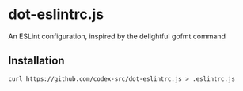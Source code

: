# dot-eslintrc.js
An ESLint configuration, inspired by the delightful gofmt command

## Installation

`curl https://github.com/codex-src/dot-eslintrc.js > .eslintrc.js`
